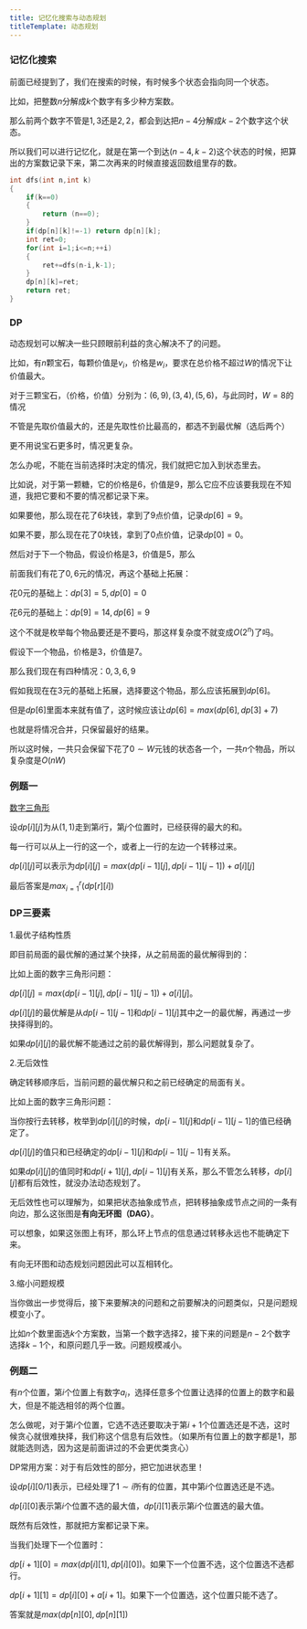 ```yaml
---
title: 记忆化搜索与动态规划
titleTemplate: 动态规划
---
```


### 记忆化搜索

前面已经提到了，我们在搜索的时候，有时候多个状态会指向同一个状态。

比如，把整数$n$分解成$k$个数字有多少种方案数。

那么前两个数字不管是$1,3$还是$2,2$，都会到达把$n-4$分解成$k-2$个数字这个状态。

所以我们可以进行记忆化，就是在第一个到达$(n-4,k-2)$这个状态的时候，把算出的方案数记录下来，第二次再来的时候直接返回数组里存的数。

```cpp
int dfs(int n,int k)
{
    if(k==0)
    {
        return (n==0);
    }
    if(dp[n][k]!=-1) return dp[n][k];
    int ret=0;
    for(int i=1;i<=n;++i)
    {
        ret+=dfs(n-i,k-1);
    }
    dp[n][k]=ret;
    return ret;
}
```

### DP

动态规划可以解决一些只顾眼前利益的贪心解决不了的问题。

比如，有$n$颗宝石，每颗价值是$v_i$，价格是$w_i$，要求在总价格不超过$W$的情况下让价值最大。

对于三颗宝石，（价格，价值）分别为：$(6,9),(3,4),(5,6)$，与此同时，$W=8$的情况

不管是先取价值最大的，还是先取性价比最高的，都选不到最优解（选后两个）

更不用说宝石更多时，情况更复杂。

怎么办呢，不能在当前选择时决定的情况，我们就把它加入到状态里去。

比如说，对于第一颗糖，它的价格是$6$，价值是$9$，那么它应不应该要我现在不知道，我把它要和不要的情况都记录下来。

如果要他，那么现在花了$6$块钱，拿到了$9$点价值，记录$dp[6]=9$。

如果不要，那么现在花了$0$块钱，拿到了$0$点价值，记录$dp[0]=0$。

然后对于下一个物品，假设价格是$3$，价值是$5$，那么

前面我们有花了$0,6$元的情况，再这个基础上拓展：

花$0$元的基础上：$dp[3]=5,dp[0]=0$

花$6$元的基础上：$dp[9]=14,dp[6]=9$

这个不就是枚举每个物品要还是不要吗，那这样复杂度不就变成$O(2^n)$了吗。

假设下一个物品，价格是$3$，价值是$7$。

那么我们现在有四种情况：$0,3,6,9$

假如我现在在$3$元的基础上拓展，选择要这个物品，那么应该拓展到$dp[6]$。

但是$dp[6]$里面本来就有值了，这时候应该让$dp[6]=max(dp[6],dp[3]+7)$

也就是将情况合并，只保留最好的结果。

所以这时候，一共只会保留下花了$0\sim W$元钱的状态各一个，一共$n$个物品，所以复杂度是$O(nW)$

### 例题一

[数字三角形](https://www.luogu.com.cn/problem/P1216)

设$dp[i][j]$为从$(1,1)$走到第$i$行，第$j$个位置时，已经获得的最大的和。

每一行可以从上一行的这一个，或者上一行的左边一个转移过来。

$dp[i][j]$可以表示为$dp[i][j]=max(dp[i-1][j],dp[i-1][j-1])+a[i][j]$

最后答案是$max_{i=1}^r(dp[r][i])$

### DP三要素

1.最优子结构性质

即目前局面的最优解的通过某个抉择，从之前局面的最优解得到的：

比如上面的数字三角形问题：

$dp[i][j]=max(dp[i-1][j],dp[i-1][j-1])+a[i][j]$。

$dp[i][j]$的最优解是从$dp[i-1][j-1]$和$dp[i-1][j]$其中之一的最优解，再通过一步抉择得到的。

如果$dp[i][j]$的最优解不能通过之前的最优解得到，那么问题就复杂了。

2.无后效性

确定转移顺序后，当前问题的最优解只和之前已经确定的局面有关。

比如上面的数字三角形问题：

当你按行去转移，枚举到$dp[i][j]$的时候，$dp[i-1][j]$和$dp[i-1][j-1]$的值已经确定了。

$dp[i][j]$的值只和已经确定的$dp[i-1][j]$和$dp[i-1][j-1]$有关系。

如果$dp[i][j]$的值同时和$dp[i+1][j],dp[i-1][j]$有关系，那么不管怎么转移，$dp[i][j]$都有后效性，就没办法动态规划了。

无后效性也可以理解为，如果把状态抽象成节点，把转移抽象成节点之间的一条有向边，那么这张图是**有向无环图（DAG）**。

可以想象，如果这张图上有环，那么环上节点的信息通过转移永远也不能确定下来。

有向无环图和动态规划问题因此可以互相转化。

3.缩小问题规模

当你做出一步觉得后，接下来要解决的问题和之前要解决的问题类似，只是问题规模变小了。

比如$n$个数里面选$k$个方案数，当第一个数字选择$2$，接下来的问题是$n-2$个数字选择$k-1$个，和原问题几乎一致。问题规模减小。

### 例题二

有$n$个位置，第$i$个位置上有数字$a_i$，选择任意多个位置让选择的位置上的数字和最大，但是不能选相邻的两个位置。

怎么做呢，对于第$i$个位置，它选不选还要取决于第$i+1$个位置选还是不选，这时候贪心就很难抉择，我们称这个信息有后效性。（如果所有位置上的数字都是$1$，那就能选则选，因为这是前面讲过的不会更优类贪心）

DP常用方案：对于有后效性的部分，把它加进状态里！

设$dp[i][0/1]$表示，已经处理了$1\sim i$所有的位置，其中第$i$个位置选还是不选。

$dp[i][0]$表示第$i$个位置不选的最大值，$dp[i][1]$表示第$i$个位置选的最大值。

既然有后效性，那就把方案都记录下来。

当我们处理下一个位置时：

$dp[i+1][0]=max(dp[i][1],dp[i][0])$。如果下一个位置不选，这个位置选不选都行。

$dp[i+1][1]=dp[i][0]+a[i+1]$。如果下一个位置选，这个位置只能不选了。

答案就是$max(dp[n][0],dp[n][1])$











